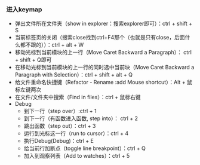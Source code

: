 ### 进入keymap
- 弹出文件所在文件夹（show in explorer：搜索explorer即可）：ctrl + shift + S 
- 当前标签页的关闭（搜索close找到ctrl+F4那个（也就是只有close，后面什么都不跟的））：ctrl + alt + W 
- 移动光标到当前模块的上一行（Move Caret Backward a Paragraph）： ctrl + shift + Q即可
- 在移动光标到当前模块的上一行的同时选中当前块（Move Caret Backward a Paragraph with Selection）：ctrl + shift + alt + Q
- 给文件重命名快捷键（Refactor - Rename :add Mouse shortcut）：Alt + 鼠标左键两次 
- 在文件/文件夹中搜索（Find in files）：ctrl + 鼠标右键 
- Debug
    - 到下一行（step over）:ctrl + 1
    - 到下一行（有函数进入函数, step into）： ctrl + 2
    - 跳出函数（step out）：ctrl + 3
    - 运行到光标这一行（run to cursor）：ctrl + 4
    - 执行Debug(Debug)：ctrl + E
    - 给当前行加断点（toggle line breakpoint）：ctrl + Q
    - 加入到观察列表（Add to watches）：ctrl + 5
